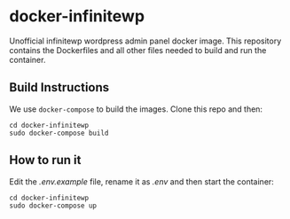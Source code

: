 # docker-infinitewp
Unofficial infinitewp wordpress admin panel docker image. This repository contains the Dockerfiles and all other files needed to build and run the container.

## Build Instructions

We use `docker-compose` to build the images. Clone this repo and then:

    cd docker-infinitewp
    sudo docker-compose build

## How to run it

Edit the _.env.example_ file, rename it as _.env_ and then start the container:

    cd docker-infinitewp
    sudo docker-compose up
